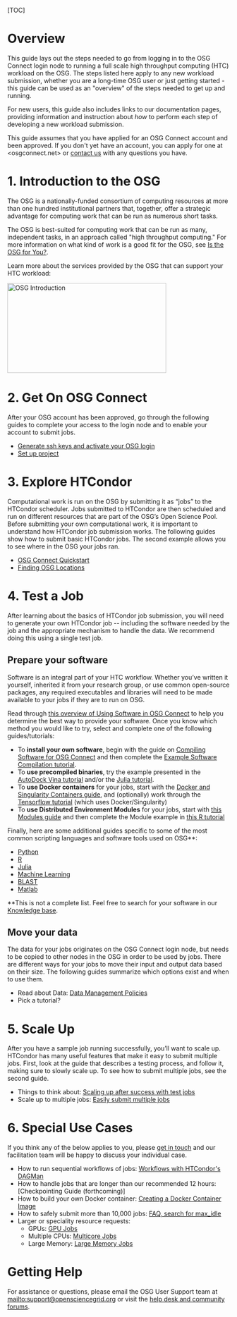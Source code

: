 [title]: - "Roadmap to HTC Workload Submission on the OSG"

[TOC]

# Overview

This guide lays out the steps needed to go from logging in to the OSG 
Connect login node to running a full scale high throughput computing 
(HTC) workload on the OSG. The steps listed here apply to any new workload 
submission, whether you are a long-time OSG user or just getting 
started - this guide can be used as an "overview" of the steps 
needed to get up and running. 

For new users, this guide also includes links to our documentation pages, 
providing information and instruction about *how* to perform each step of 
developing a new workload submission. 

This guide assumes that you have applied for an OSG Connect account and 
been approved. 
If you don't yet have an account, you can apply for one at <osgconnect.net>
or [contact us](mailto:support@opensciencegrid.org) with any questions you have. 

# 1. Introduction to the OSG

<!-- link to video when finished --> 

The OSG is a nationally-funded consortium of computing resources at more
than one hundred institutional partners that, together, offer a
strategic advantage for computing work that can be run as numerous short
tasks. 

The OSG is best-suited for computing work that can be run as many, independent 
tasks, in an approach called "high throughput computing." For more information 
on what kind of work is a good fit for the OSG, 
see [Is the OSG for You?](5000632058). 

Learn more about the services provided by the OSG that can support your HTC workload: 

<a href="https://www.youtube.com/watch?v=5FMAFxROGv0"><img alt="OSG Introduction" src="https://raw.githubusercontent.com/OSGConnect/connectbook/master/images/osg-intro-video-screenshot.png" width="360" height="204"></a>

<!-- Diagram/cartoon showing how jobs are distributed to multiple sites across the U.S.-->

# 2. Get On OSG Connect

After your OSG account has been approved, go through the following guides to 
complete your access to the login node and to enable your account to submit jobs. 

- [Generate ssh keys and activate your OSG login](https://support.opensciencegrid.org/support/solutions/articles/12000027675-generate-ssh-keys-and-activate-your-osg-login)
- [Set up project](https://support.opensciencegrid.org/support/solutions/articles/5000634360-join-and-use-a-project-in-osg-connect)

# 3. Explore HTCondor

Computational work is run on the OSG by submitting it as “jobs” to the
HTCondor scheduler. Jobs submitted to HTCondor are then scheduled and
run on different resources that are part of the OSG’s Open Science Pool.
Before submitting your own computational work, it is important to
understand how HTCondor job submission works. The following guides show
how to submit basic HTCondor jobs. The second example allows you to see
where in the OSG your jobs ran. 

- [OSG Connect Quickstart](https://support.opensciencegrid.org/support/solutions/articles/5000633410-osg-connect-quickstart)
- [Finding OSG Locations](https://support.opensciencegrid.org/support/solutions/articles/12000061978-finding-osg-locations)

# 4. Test a Job

After learning about the basics of HTCondor job submission, you will
need to generate your own HTCondor job -- including the software needed
by the job and the appropriate mechanism to handle the data. We
recommend doing this using a single test job. 

## Prepare your software

Software is an integral part of your HTC workflow.  Whether you’ve written it yourself, inherited it from your research group, or use common open-source packages, any required executables and libraries will need to be made available to your jobs if they are to run on OSG. 

Read through [this overview of Using Software in OSG Connect](https://support.opensciencegrid.org/support/solutions/articles/5000634395-using-software-in-osg-connect) to help you determine the best way to provide your software.  Once you know which method you would like to try, select and complete one of the following guides/tutorials:

- To **install your own software**, begin with the guide on [Compiling Software for OSG Connect](https://support.opensciencegrid.org/support/solutions/articles/5000652099) and then complete the [Example Software Compilation tutorial](https://support.opensciencegrid.org/support/solutions/articles/12000074984).
- To **use precompiled binaries**, try the example presented in the [AutoDock Vina tutorial](https://support.opensciencegrid.org/support/solutions/articles/5000634379-running-a-molecule-docking-job-with-autodock-vina) and/or the [Julia tutorial](https://support.opensciencegrid.org/support/solutions/articles/12000078187-using-julia-on-the-osg).
- To **use Docker containers** for your jobs, start with the [Docker and Singularity Containers guide](https://support.opensciencegrid.org/support/solutions/articles/12000024676), and (optionally) work through the [Tensorflow tutorial](https://support.opensciencegrid.org/support/solutions/articles/12000028940-working-with-tensorflow-gpus-and-containers) (which uses Docker/Singularity)
- To **use Distributed Environment Modules** for your jobs, start with [this Modules guide](https://support.opensciencegrid.org/support/solutions/articles/12000048518) and then complete the Module example in [this R tutorial](https://support.opensciencegrid.org/support/solutions/articles/5000674219-run-r-scripts-on-osg)

Finally, here are some additional guides specific to some of the most common scripting languages and software tools used on OSG\*\*:
- [Python](https://support.opensciencegrid.org/support/solutions/articles/12000058785-run-python-scripts-on-osg)
- [R](https://support.opensciencegrid.org/support/solutions/articles/5000674218-use-external-packages-in-your-r-jobs)
- [Julia](https://support.opensciencegrid.org/support/solutions/articles/12000078187-using-julia-on-the-osg)
- [Machine Learning](https://support.opensciencegrid.org/support/solutions/articles/12000028940-working-with-tensorflow-gpus-and-containers)
- [BLAST](https://support.opensciencegrid.org/support/solutions/articles/12000062020-running-a-blast-workflow)
- [Matlab](https://support.opensciencegrid.org/support/solutions/articles/5000660751-basics-of-compiled-matlab-applications-hello-world-example)

\*\*This is not a complete list.  Feel free to search for your software in our [Knowledge base](https://support.opensciencegrid.org/support/solutions/). 

## Move your data

The data for your jobs originates on the OSG Connect login node, but
needs to be copied to other nodes in the OSG in order to be used by
jobs. There are different ways for your jobs to move their input and
output data based on their size. The following guides summarize which
options exist and when to use them. 

- Read about Data: [Data Management Policies](https://support.opensciencegrid.org/support/solutions/articles/12000002985-data-management-and-policies)
- Pick a tutorial?

<!-- TODO: add guides
## Organize your files*
## Troubleshooting*
-->

# 5. Scale Up

After you have a sample job running successfully, you’ll want to scale
up. HTCondor has many useful features that make it easy to submit
multiple jobs. First, look at the guide that describes a testing
process, and follow it, making sure to slowly scale up. To see how to
submit multiple jobs, see the second guide. 

- Things to think about: [Scaling up after success with test jobs](https://support.opensciencegrid.org/support/solutions/articles/12000076552-scaling-up-after-success-with-test-jobs)
- Scale up to multiple jobs: [Easily submit multiple jobs](https://support.opensciencegrid.org/support/solutions/articles/12000073165-easily-submit-multiple-jobs)

<!-- TODO: Making jobs resilient* -->

# 6. Special Use Cases

If you think any of the below applies to you, 
please [get in touch](mailto:support@opensciencegrid.org)
and our facilitation team will be happy to discuss your individual case. 

- How to run sequential workflows of jobs: [Workflows with HTCondor's DAGMan](12000079038)
- How to handle jobs that are longer than our recommended 12 hours: [Checkpointing Guide (forthcoming)]
- How to build your own Docker container: [Creating a Docker Container Image](12000058245)
- How to safely submit more than 10,000 jobs: [FAQ, search for max_idle](5000634384)
- Larger or speciality resource requests: 
	- GPUs: [GPU Jobs](5000653025)
	- Multiple CPUs: [Multicore Jobs](5000653862)
	- Large Memory: [Large Memory Jobs](5000652304)

# Getting Help 

For assistance or questions, please email the OSG User Support team  at <mailto:support@opensciencegrid.org> or visit the [help desk and community forums](http://support.opensciencegrid.org).
